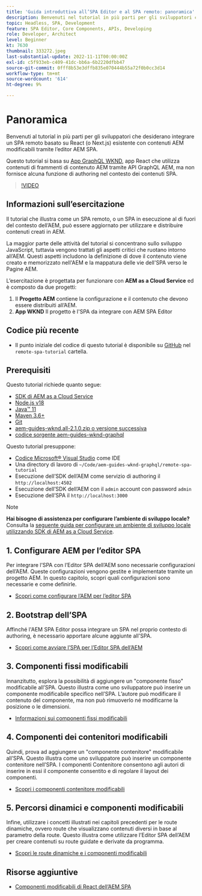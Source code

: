 ```yaml
---
title: 'Guida introduttiva all’SPA Editor e al SPA remoto: panoramica'
description: Benvenuti nel tutorial in più parti per gli sviluppatori che desiderano integrare un SPA remoto esistente con contenuti AEM modificabili utilizzando l’editor AEM SPA.
topic: Headless, SPA, Development
feature: SPA Editor, Core Components, APIs, Developing
role: Developer, Architect
level: Beginner
kt: 7630
thumbnail: 333272.jpeg
last-substantial-update: 2022-11-11T00:00:00Z
exl-id: c5f933eb-c409-41dc-bb6a-6b2220dfbb47
source-git-commit: 0fff8b53e3dffb835e070444b55a72f0b0cc3d14
workflow-type: tm+mt
source-wordcount: '614'
ht-degree: 9%

---
```


# Panoramica

Benvenuti al tutorial in più parti per gli sviluppatori che desiderano integrare un SPA remoto basato su React (o Next.js) esistente con contenuti AEM modificabili tramite l’editor AEM SPA.

Questo tutorial si basa su [App GraphQL WKND](https://experienceleague.adobe.com/docs/experience-manager-learn/getting-started-with-aem-headless/graphql/overview.html?lang=it), app React che utilizza contenuti di frammenti di contenuto AEM tramite API GraphQL AEM, ma non fornisce alcuna funzione di authoring nel contesto dei contenuti SPA.

>[!VIDEO](https://video.tv.adobe.com/v/333272?quality=12&learn=on)

## Informazioni sull’esercitazione

Il tutorial che illustra come un SPA remoto, o un SPA in esecuzione al di fuori del contesto dell’AEM, può essere aggiornato per utilizzare e distribuire contenuti creati in AEM.

La maggior parte delle attività del tutorial si concentrano sullo sviluppo JavaScript, tuttavia vengono trattati gli aspetti critici che ruotano intorno all’AEM. Questi aspetti includono la definizione di dove il contenuto viene creato e memorizzato nell&#39;AEM e la mappatura delle vie dell&#39;SPA verso le Pagine AEM.

L’esercitazione è progettata per funzionare con **AEM as a Cloud Service** ed è composto da due progetti:

1. Il __Progetto AEM__ contiene la configurazione e il contenuto che devono essere distribuiti all’AEM.
1. __App WKND__ Il progetto è l&#39;SPA da integrare con AEM SPA Editor

## Codice più recente

+ Il punto iniziale del codice di questo tutorial è disponibile su [GitHub](https://github.com/adobe/aem-guides-wknd-graphql/tree/main/remote-spa-tutorial) nel `remote-spa-tutorial` cartella.

## Prerequisiti

Questo tutorial richiede quanto segue:

+ [SDK di AEM as a Cloud Service](https://experienceleague.adobe.com/docs/experience-manager-learn/cloud-service/local-development-environment-set-up/aem-runtime.html?lang=en)
+ [Node.js v18](https://nodejs.org/it/)
+ [Java™ 11](https://downloads.experiencecloud.adobe.com/content/software-distribution/en/general.html)
+ [Maven 3.6+](https://maven.apache.org/)
+ [Git](https://git-scm.com/downloads)
+ [aem-guides-wknd.all-2.1.0.zip o versione successiva](https://github.com/adobe/aem-guides-wknd/releases)
+ [codice sorgente aem-guides-wknd-graphql](https://github.com/adobe/aem-guides-wknd-graphql/tree/main)

Questo tutorial presuppone:

+ [Codice Microsoft® Visual Studio](https://visualstudio.microsoft.com/) come IDE
+ Una directory di lavoro di `~/Code/aem-guides-wknd-graphql/remote-spa-tutorial`
+ Esecuzione dell’SDK dell’AEM come servizio di authoring il `http://localhost:4502`
+ Esecuzione dell’SDK dell’AEM con il `admin` account con password `admin`
+ Esecuzione dell’SPA il `http://localhost:3000`

>[!NOTE]
>
> **Hai bisogno di assistenza per configurare l’ambiente di sviluppo locale?** Consulta la [seguente guida per configurare un ambiente di sviluppo locale utilizzando SDK di AEM as a Cloud Service](https://experienceleague.adobe.com/docs/experience-manager-learn/cloud-service/local-development-environment-set-up/overview.html?lang=it).

## 1. Configurare AEM per l’editor SPA

Per integrare l’SPA con l’Editor SPA dell’AEM sono necessarie configurazioni dell’AEM. Queste configurazioni vengono gestite e implementate tramite un progetto AEM. In questo capitolo, scopri quali configurazioni sono necessarie e come definirle.

+ [Scopri come configurare l’AEM per l’editor SPA](./aem-configure.md)

## 2. Bootstrap dell’SPA

Affinché l&#39;AEM SPA Editor possa integrare un SPA nel proprio contesto di authoring, è necessario apportare alcune aggiunte all&#39;SPA.

+ [Scopri come avviare l’SPA per l’Editor SPA dell’AEM](./spa-bootstrap.md)

## 3. Componenti fissi modificabili

Innanzitutto, esplora la possibilità di aggiungere un &quot;componente fisso&quot; modificabile all’SPA. Questo illustra come uno sviluppatore può inserire un componente modificabile specifico nell’SPA. L’autore può modificare il contenuto del componente, ma non può rimuoverlo né modificarne la posizione o le dimensioni.

+ [Informazioni sui componenti fissi modificabili](./spa-fixed-component.md)

## 4. Componenti dei contenitori modificabili

Quindi, prova ad aggiungere un &quot;componente contenitore&quot; modificabile all’SPA. Questo illustra come uno sviluppatore può inserire un componente contenitore nell’SPA. I componenti Contenitore consentono agli autori di inserire in essi il componente consentito e di regolare il layout dei componenti.

+ [Scopri i componenti contenitore modificabili](./spa-container-component.md)

## 5. Percorsi dinamici e componenti modificabili

Infine, utilizzare i concetti illustrati nei capitoli precedenti per le route dinamiche, ovvero route che visualizzano contenuti diversi in base al parametro della route. Questo illustra come utilizzare l’Editor SPA dell’AEM per creare contenuti su route guidate e derivate da programma.

+ [Scopri le route dinamiche e i componenti modificabili](./spa-dynamic-routes.md)

## Risorse aggiuntive

+ [Componenti modificabili di React dell’AEM SPA](https://www.npmjs.com/package/@adobe/aem-react-editable-components)
